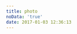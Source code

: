 ```yaml
---
title: photo
noData: 'true'
date: 2017-01-03 12:36:13
---
```

<link type="text/css" href="/fancybox/jquery.fancybox.css" rel="stylesheet">
<div class="instagram">
    <section class="archives album">
        <ul class="img-box-ul"></ul>
    </section>
</div>
<script src="/js/photo.js"></script>
